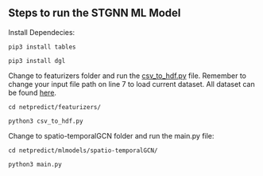 ## Steps to run the STGNN ML Model


Install Dependecies:

    pip3 install tables

    pip3 install dgl


Change to featurizers folder and run the [csv_to_hdf.py](https://github.com/esnet/netpredict/blob/main/featurizers/csv_to_hdf.py) file. Remember to change your input file path on line 7 to load current dataset. All dataset can be found [here](https://github.com/esnet/netpredict/tree/main/datasets/snmp_esnet).

	cd netpredict/featurizers/

	python3 csv_to_hdf.py


Change to spatio-temporalGCN folder and run the main.py file:

	cd netpredict/mlmodels/spatio-temporalGCN/

	python3 main.py